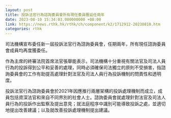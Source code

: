 ```yaml
---
layout: post
title: 投訴法官行為諮詢委員會所有現任委員獲延任兩年
date: 2023-08-10 15:34:03.000000000 +08:00
link: https://news.rthk.hk/rthk/ch/component/k2/1712912-20230810.htm
categories: rthk
---
```


司法機構宣布委任新一屆投訴法官行為諮詢委員會，任期兩年，所有現任諮詢委員會成員均再度獲委任。

作為主席的終審法院首席法官張舉能表示，司法機構十分重視有關法官及司法人員行為的投訴得到公平和妥善的處理，同時必須確保司法獨立的原則不受損害，指諮詢委員會的工作有助提高處理針對法官及司法人員行為投訴機制的問責性和透明度。

投訴法官行為諮詢委員會於2021年因應推行兩層架構的投訴處理機制而成立，成員包括資深法官和來自不同界別的社會人士。諮詢委員會就處理針對法官及司法人員行為的投訴作出監察及提出意見；就法庭程序中識別可能導致投訴之處，並適切地提出改善建議；以及就改善投訴處理機制提出建議。
